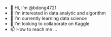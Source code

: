 - 👋 Hi, I’m @bdong4721
- 👀 I’m interested in data analytic and algorithm
- 🌱 I’m currently learning data science
- 💞️ I’m looking to collaborate on Kaggle
- 📫 How to reach me ...

<!---
bdong4721/bdong4721 is a ✨ special ✨ repository because its `README.md` (this file) appears on your GitHub profile.
You can click the Preview link to take a look at your changes.
--->
